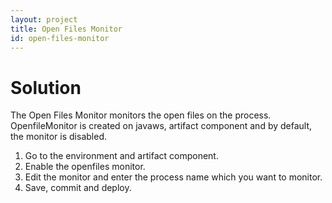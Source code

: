 ```yaml
---
layout: project
title: Open Files Monitor
id: open-files-monitor
---
```


# Solution

The Open Files Monitor monitors the open files on the process. OpenfileMonitor is created on javaws, artifact component and by default, the monitor is disabled.


1. Go to the environment and artifact component.
2. Enable the openfiles monitor.
3. Edit the monitor and enter the process name which you want to monitor.
4. Save, commit and deploy.
